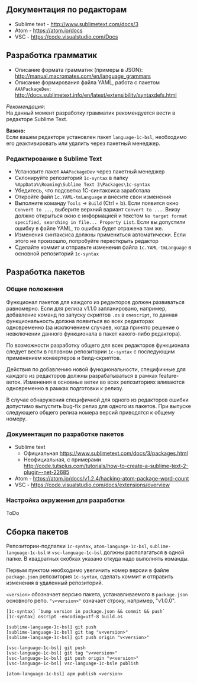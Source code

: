 ## Документация по редакторам

* Sublime text - http://www.sublimetext.com/docs/3
* Atom - https://atom.io/docs
* VSC - https://code.visualstudio.com/Docs

## Разработка грамматик

* Описание формата грамматик (примеры в JSON): http://manual.macromates.com/en/language_grammars
* Описание формирования файла YAML, работа с пакетом `AAAPackageDev`: http://docs.sublimetext.info/en/latest/extensibility/syntaxdefs.html

*Рекомендация*:  
На данный момент разработку грамматик рекомендуется вести в редакторе
Sublime Text.

**Важно:**  
Если вашем редакторе установлен пакет `language-1c-bsl`, необходимо его
деактивировать или удалить через пакетный менеджер.  

### Редактирование в Sublime Text
* Установите пакет `AAAPackageDev` через пакетный менеджер
* Склонируйте репозиторий `1c-syntax` в папку
  `%AppData%\Roaming\Sublime Text 3\Packages\1c-syntax`
* Убедитесь, что подсветка 1С-синтаксиса заработала
* Откройте файл `1c.YAML-tmLanguage` и внесите свои изменения
* Выполните команду `Tools` -> `Build` (Ctrl + b). Если появится окно
  `Convert to ...`, выберите верхний вариант `Convert to ...`.
  Внизу должно открыться окно с информацией и текстом
  `No target format specified, searching in file... Property List`.
  Если вы допустили ошибку в файле YAML, то ошибка будет отражена там же.
* Изменения синтаксиса должны примениться автоматически. Если этого не
  произошло, попробуйте переоткрыть редактор
* Сделайте коммит и отправьте изменения файла `1c.YAML-tmLanguage` в основной
  репозиторий `1c-syntax`

## Разработка пакетов

### Общие положения

Функционал пакетов для каждого из редакторов должен развиваться равномерно.
Если для релиза v1.1.0 запланировано, например, добавление команд по запуску
скриптов `.os` в `onescript`, то данная функциональность должна появиться во
всех редакторах одновременно (за исключением случаев, когда принято решение о
невключении данного функционала в пакет какого-либо редактора).

По возможности разработку общего для всех редакторов функционала следует вести
в головном репозитории `1c-syntax` с последующим применением конвертеров и
билд-скриптов.

Действия по добавлению новой функциональности, специфичные для каждого из
редакторов должны разрабатываться в рамках feature-веток.
Изменения в основные ветки во всех репозиториях вливаются одновременно в рамках
подготовки к релизу.

В случае обнаружения специфичной для одного из редакторов ошибки допустимо
выпустить bug-fix релиз для одного из пакетов. При выпуске следующего общего
релиза номера версий приводятся к общему номеру.

### Документация по разработке пакетов

* Sublime text
  * Официальная https://www.sublimetext.com/docs/3/packages.html
  * Неофициальная, с примерами
    http://code.tutsplus.com/tutorials/how-to-create-a-sublime-text-2-plugin--net-22685
* Atom - https://atom.io/docs/v1.2.4/hacking-atom-package-word-count
* VSC - https://code.visualstudio.com/docs/extensions/overview

### Настройка окружения для разработки

ToDo

## Сборка пакетов

Репозитории-подпапки `1с-syntax`, `atom-language-1c-bsl`, `sublime-language-1c-bsl` и `vsc-language-1c-bsl` должны располагаться в одной папке.
В квадратных скобках указано откуда надо выполнять команды.

Первым пунктом необходимо увеличить номер версии в файле `package.json` репозитория `1с-syntax`, сделать коммит и отправить изменения в удаленный репозиторий.

`<version>` обозначает версию пакета, устанавливаемого в `package.json` основного репо. `"v<version>"` означает строку, например, "v1.0.0".

```
[1с-syntax] `bump version in package.json && commit && push`
[1с-syntax] oscript -encoding=utf-8 build.os

[sublime-language-1c-bsl] git push
[sublime-language-1c-bsl] git tag "v<version>"
[sublime-language-1c-bsl] git push origin "v<version>"

[vsc-language-1c-bsl] git push
[vsc-language-1c-bsl] git tag "v<version>"
[vsc-language-1c-bsl] git push origin "v<version>"
[vsc-language-1c-bsl] vsc-language-1c-bsle publish

[atom-language-1c-bsl] apm publish <version>
```
